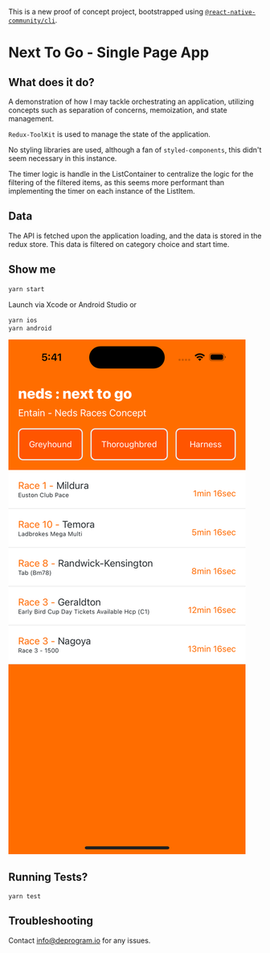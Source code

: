 This is a new proof of concept project, bootstrapped using [`@react-native-community/cli`](https://github.com/react-native-community/cli).

# Next To Go - Single Page App

## What does it do?

A demonstration of how I may tackle orchestrating an application, utilizing concepts such as separation of concerns, memoization, and state management. 

`Redux-ToolKit` is used to manage the state of the application.

No styling libraries are used, although a fan of `styled-components`, this didn't seem necessary in this instance.

The timer logic is handle in the ListContainer to centralize the logic for the filtering of the filtered items, as this seems more performant than implementing the timer on each instance of the ListItem.

## Data
The API is fetched upon the application loading, and the data is stored in the redux store. This data is filtered on category choice and start time.

## Show me

```bash
yarn start
```

Launch via Xcode or Android Studio or
```bash
yarn ios 
yarn android
```
![Alt text](./src//assets/n2go.png "Next To Go")


## Running Tests?

```
yarn test
```


## Troubleshooting

Contact info@deprogram.io for any issues.
